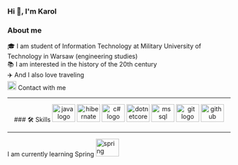 ### Hi 👋, I'm Karol

### About me

🎓 I am student of Information Technology at Military University of Technology in Warsaw (engineering studies) </br>
📚 I am interested in the history of the 20th century </br>
✈️ And I also love traveling </br>
<img src="https://cdn.worldvectorlogo.com/logos/linkedin-icon-2.svg" height="20" width="20" alt="linkedin logo"/> Contact with me <br>

--------------------------------------------------------------------------------------------------------------------

<div align="center">
### 🛠️ Skills

<img src="https://cdn.worldvectorlogo.com/logos/java.svg" height="40" width="52" alt="java logo"/>
<img src="https://cdn.worldvectorlogo.com/logos/hibernate.svg" height="40" width="52" alt="hibernate logo"  />
<img src="https://cdn.worldvectorlogo.com/logos/c--4.svg" height="40" width="52" alt="c# logo" />
<img src="https://cdn.worldvectorlogo.com/logos/dotnet.svg" height="40" width="52" alt="dotnetcore logo"  />
<img src="https://cdn.worldvectorlogo.com/logos/microsoft-sql-server-1.svg" height="40" width="52" alt="ms sql server logo"  />
<img src="https://cdn.jsdelivr.net/gh/devicons/devicon/icons/git/git-original.svg" height="40" width="52" alt="git logo"  />
<img src="https://cdn.worldvectorlogo.com/logos/github-icon-1.svg" height="40" width="52" alt="github logo"  />

</div>

--------------------------------------------------------------------------------------------------------------------

I am currently learning Spring  <img src="https://cdn.worldvectorlogo.com/logos/spring-3.svg" height="40" width="52" alt="spring logo"  />



<!--
**karolchoron/karolchoron** is a ✨ _special_ ✨ repository because its `README.md` (this file) appears on your GitHub profile.

Here are some ideas to get you started:

- 🔭 I’m currently working on ...
- 🌱 I’m currently learning ...
- 👯 I’m looking to collaborate on ...
- 🤔 I’m looking for help with ...
- 💬 Ask me about ...
- 📫 How to reach me: ...
- 😄 Pronouns: ...
- ⚡ Fun fact: ...
-->
